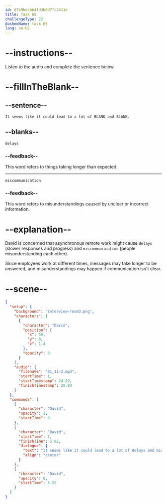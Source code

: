 ```yaml
---
id: 67b9becbb4fd3b0d7fc2411e
title: Task 65
challengeType: 22
dashedName: task-65
lang: en-US
---
```


<!-- (Audio) David: It seems like it could lead to a lot of delays and miscommunication. -->

# --instructions--

Listen to the audio and complete the sentence below.

# --fillInTheBlank--

## --sentence--

`It seems like it could lead to a lot of BLANK and BLANK.`

## --blanks--

`delays`

### --feedback--

This word refers to things taking longer than expected.

---

`miscommunication`

### --feedback--

This word refers to misunderstandings caused by unclear or incorrect information.

# --explanation--

David is concerned that asynchronous remote work might cause `delays` (slower responses and progress) and `miscommunication` (people misunderstanding each other).

Since employees work at different times, messages may take longer to be answered, and misunderstandings may happen if communication isn't clear.

# --scene--

```json
{
  "setup": {
    "background": "interview-room3.png",
    "characters": [
      {
        "character": "David",
        "position": {
          "x": 50,
          "y": 0,
          "z": 1.4
        },
        "opacity": 0
      }
    ],
    "audio": {
      "filename": "B1_11-2.mp3",
      "startTime": 1,
      "startTimestamp": 24.82,
      "finishTimestamp": 28.84
    }
  },
  "commands": [
    {
      "character": "David",
      "opacity": 1,
      "startTime": 0
    },
    {
      "character": "David",
      "startTime": 1,
      "finishTime": 5.02,
      "dialogue": {
        "text": "It seems like it could lead to a lot of delays and miscommunication.",
        "align": "center"
      }
    },
    {
      "character": "David",
      "opacity": 0,
      "startTime": 5.52
    }
  ]
}
```
